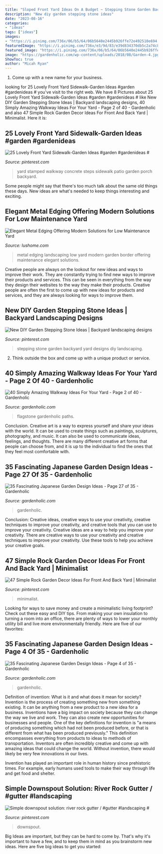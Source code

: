 ```yaml
---
title: "Sloped Front Yard Ideas On A Budget ~ Stepping Stone Garden Backyard Yard Designs Diy Landscaping"
description: "New diy garden stepping stone ideas"
date: "2023-08-16"
categories:
- "ideas"
tags: ["ideas"]
images:
- "https://i.pinimg.com/736x/06/b5/64/06b5640e2445b926ffe72e492510e694.jpg"
featuredImage: "https://i.pinimg.com/736x/e3/9d/83/e39d834370db5c2a74c8713455238dcb.jpg"
featured_image: "https://i.pinimg.com/736x/06/b5/64/06b5640e2445b926ffe72e492510e694.jpg"
image: "https://gardenholic.com/wp-content/uploads/2018/08/Garden-4.jpg"
ShowToc: true
author: "Micah Ryan"
---
```



1. Come up with a new name for your business.

	

		
looking for 25 Lovely Front Yard Sidewalk-Garden Ideas #garden #gardenideas # you've visit to the right web. We have 8 Pictures about 25 Lovely Front Yard Sidewalk-Garden Ideas #garden #gardenideas # like New DIY Garden Stepping Stone Ideas | Backyard landscaping designs, 40 Simply Amazing Walkway Ideas For Your Yard - Page 2 of 40 - Gardenholic and also 47 Simple Rock Garden Decor Ideas For Front And Back Yard | Minimalist. Here it is:
		
    
## 25 Lovely Front Yard Sidewalk-Garden Ideas #garden #gardenideas #

<img loading=lazy src="https://i.pinimg.com/736x/bd/41/34/bd4134d1dbe5bbf3c71c1d98f6573828.jpg" onerror="this.onerror=null;this.src='https://tse3.mm.bing.net/th?id=OIP.r0t6-7C2K-vjSauqUL6-2QHaJ4&amp;pid=15.1';" alt="25 Lovely Front Yard Sidewalk-Garden Ideas #garden #gardenideas #">

_Source: pinterest.com_

>yard stamped walkway concrete steps sidewalk patio garden porch backyard. 

	

Some people might say that there's too much talk about the same old things these days. New ideas are what's needed to keep things interesting and exciting.

    
## Elegant Metal Edging Offering Modern Solutions For Low Maintenance Yard

<img loading=lazy src="https://www.lushome.com/wp-content/uploads/2017/07/metal-edging-garden-border-landscaping-ideas-4.jpg" onerror="this.onerror=null;this.src='https://tse3.mm.bing.net/th?id=OIP.PrQ4NvKBNUELtFqQOPouaQAAAA&amp;pid=15.1';" alt="Elegant Metal Edging Offering Modern Solutions for Low Maintenance Yard">

_Source: lushome.com_

>metal edging landscaping low yard modern garden border offering maintenance elegant solutions. 

	

Creative people are always on the lookout for new ideas and ways to improve their work. They are constantly trying to find new ways to improve their products and services. This can be seen in everything from the way they design their websites to the way they make their products. Creative people are often the first to come up with new ideas for products and services, and they are always looking for ways to improve them.

    
## New DIY Garden Stepping Stone Ideas | Backyard Landscaping Designs

<img loading=lazy src="https://i.pinimg.com/736x/e3/9d/83/e39d834370db5c2a74c8713455238dcb.jpg" onerror="this.onerror=null;this.src='https://tse4.mm.bing.net/th?id=OIP.J3whTfMNMLaY3PfqVSLo8AHaLG&amp;pid=15.1';" alt="New DIY Garden Stepping Stone Ideas | Backyard landscaping designs">

_Source: pinterest.com_

>stepping stone garden backyard yard designs diy landscaping. 

	

2. Think outside the box and come up with a unique product or service.

    
## 40 Simply Amazing Walkway Ideas For Your Yard - Page 2 Of 40 - Gardenholic

<img loading=lazy src="https://gardenholic.com/wp-content/uploads/2019/04/Walkway-2.jpg" onerror="this.onerror=null;this.src='https://tse4.mm.bing.net/th?id=OIP.mRGiLt1zSwoW5ddoL3uZQwHaKe&amp;pid=15.1';" alt="40 Simply Amazing Walkway Ideas For Your Yard - Page 2 of 40 - Gardenholic">

_Source: gardenholic.com_

>flagstone gardenholic paths. 

	

Conclusion.
Creative art is a way to express yourself and share your ideas with the world. It can be used to create things such as paintings, sculptures, photography, and music. It can also be used to communicate ideas, feelings, and thoughts. There are many different creative art forms that people can choose from, and it is up to the individual to find the ones that they feel most comfortable with.

    
## 35 Fascinating Japanese Garden Design Ideas - Page 27 Of 35 - Gardenholic

<img loading=lazy src="https://gardenholic.com/wp-content/uploads/2018/08/Garden-27.jpg" onerror="this.onerror=null;this.src='https://tse1.mm.bing.net/th?id=OIP.taRBfOa1-9LnJSNcgf0CNgHaLI&amp;pid=15.1';" alt="35 Fascinating Japanese Garden Design Ideas - Page 27 of 35 - Gardenholic">

_Source: gardenholic.com_

>gardenholic. 

	

Conclusion: Creative ideas, creative ways to use your creativity, creative techniques to improve your creativity, and creative tools that you can use to improve your creativity.
Creative ideas are a way to help you improve your creativity. There are creative ways to use your creativity and creative techniques to improve your creativity. Use these tools to help you achieve your creative goals.

    
## 47 Simple Rock Garden Decor Ideas For Front And Back Yard | Minimalist

<img loading=lazy src="https://i.pinimg.com/736x/ba/57/7f/ba577fe8c63cb8479b1fec987a9a4beb.jpg" onerror="this.onerror=null;this.src='https://tse1.mm.bing.net/th?id=OIP.0EQfSvbHBfU91Yy9L-d6nAHaI9&amp;pid=15.1';" alt="47 Simple Rock Garden Decor Ideas For Front And Back Yard | Minimalist">

_Source: pinterest.com_

>minimalist. 

	

Looking for ways to save money and create a minimalistic living footprint? Check out these easy and DIY tips. From making your own insulation to turning a room into an office, there are plenty of ways to lower your monthly utility bill and live more environmentally friendly. Here are five of our favorites: 

    
## 35 Fascinating Japanese Garden Design Ideas - Page 4 Of 35 - Gardenholic

<img loading=lazy src="https://gardenholic.com/wp-content/uploads/2018/08/Garden-4.jpg" onerror="this.onerror=null;this.src='https://tse1.mm.bing.net/th?id=OIP.CjEZ4UdQburyxmp8QlQLUQHaK5&amp;pid=15.1';" alt="35 Fascinating Japanese Garden Design Ideas - Page 4 of 35 - Gardenholic">

_Source: gardenholic.com_

>gardenholic. 

	

Definition of invention: What is it and what does it mean for society?
Invention is the process of creating something new from something existing. It can be anything from a new product to a new idea for a business. Inventions have a big impact on society because they can change the way we live and work. They can also create new opportunities for businesses and people.
One of the key definitions for invention is "a means of producing something which had not been produced before, or that is different from what has been produced previously." This definition encompasses everything from products to ideas to methods of transportation. Inventors are often incredibly creative and come up with amazing ideas that could change the world. Without invention, there would likely be very few innovations in our lives.

Invention has played an important role in human history since prehistoric times. For example, early humans used tools to make their way through life and get food and shelter.

    
## Simple Downspout Solution: River Rock Gutter / #gutter #landscaping #

<img loading=lazy src="https://i.pinimg.com/736x/06/b5/64/06b5640e2445b926ffe72e492510e694.jpg" onerror="this.onerror=null;this.src='https://tse1.mm.bing.net/th?id=OIP.I6eSO-AZO3fWVDy4KraUewAAAA&amp;pid=15.1';" alt="Simple downspout solution: river rock gutter / #gutter #landscaping #">

_Source: pinterest.com_

>downspout. 

	

Big Ideas are important, but they can be hard to come by. That's why it's important to have a few, and to keep them in mind as you brainstorm new ideas. Here are five big ideas to get you started: 

